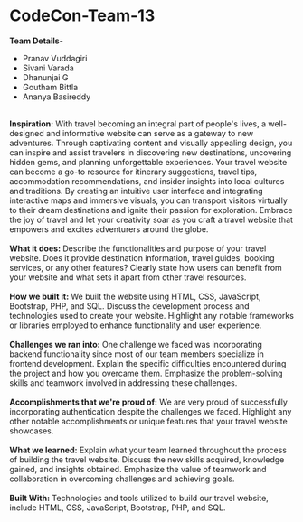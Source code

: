 # CodeCon-Team-13
<b>Team Details-</b>
<ul>
  <li>Pranav Vuddagiri</li>
<li>Sivani Varada</li>
<li>Dhanunjai G</li>
<li>Goutham Bittla</li>
<li>Ananya Basireddy</li>
</ul>
<br>
<b>Inspiration:</b>
With travel becoming an integral part of people's lives, a well-designed and informative website can serve as a gateway to new adventures. Through captivating content and visually appealing design, you can inspire and assist travelers in discovering new destinations, uncovering hidden gems, and planning unforgettable experiences. Your travel website can become a go-to resource for itinerary suggestions, travel tips, accommodation recommendations, and insider insights into local cultures and traditions. By creating an intuitive user interface and integrating interactive maps and immersive visuals, you can transport visitors virtually to their dream destinations and ignite their passion for exploration. Embrace the joy of travel and let your creativity soar as you craft a travel website that empowers and excites adventurers around the globe.
<br><br>
<b>What it does:</b>
Describe the functionalities and purpose of your travel website. Does it provide destination information, travel guides, booking services, or any other features? Clearly state how users can benefit from your website and what sets it apart from other travel resources.
<br><br>
<b>How we built it:</b>
We built the website using HTML, CSS, JavaScript, Bootstrap, PHP, and SQL. Discuss the development process and technologies used to create your website. Highlight any notable frameworks or libraries employed to enhance functionality and user experience.
<br><br>
<b>Challenges we ran into:</b>
One challenge we faced was incorporating backend functionality since most of our team members specialize in frontend development. Explain the specific difficulties encountered during the project and how you overcame them. Emphasize the problem-solving skills and teamwork involved in addressing these challenges.
<br><br>
<b>Accomplishments that we're proud of:</b>
We are very proud of successfully incorporating authentication despite the challenges we faced. Highlight any other notable accomplishments or unique features that your travel website showcases.
<br><br>
<b>What we learned:</b>
Explain what your team learned throughout the process of building the travel website. Discuss the new skills acquired, knowledge gained, and insights obtained. Emphasize the value of teamwork and collaboration in overcoming challenges and achieving goals.
<br><br>
<b>Built With:</b>
Technologies and tools utilized to build our travel website, include HTML, CSS, JavaScript, Bootstrap, PHP, and SQL.







